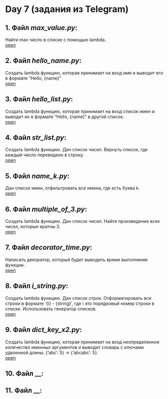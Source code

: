 # Day 7 (задания из Telegram)

## 1. Файл _max_value.py_:
Найти max число в списке с помощью lambda. \
[open](https://github.com/igotbitches/teachmeskills/tree/master/day7/max_value.py)

## 2. Файл _hello_name.py_:
Создать lambda функцию, которая принимает на вход имя и выводит его в формате “Hello, {name}” \
[open](https://github.com/igotbitches/teachmeskills/tree/master/day7/hello_name.py)

## 3. Файл _hello_list.py_:
Создать lambda функцию, которая принимает на вход список имен и выводит их в формате “Hello, {name}” в другой список. \
[open](https://github.com/igotbitches/teachmeskills/tree/master/day7/hello_list.py)

## 4. Файл _str_list.py_:
Создать lambda функцию. Дан список чисел. Вернуть список, где каждый число переведено в строку. \
[open](https://github.com/igotbitches/teachmeskills/tree/master/day7/str_list.py)

## 5. Файл _name_k.py_:
Дан список имен, отфильтровать все имена, где есть буква k. \
[open](https://github.com/igotbitches/teachmeskills/tree/master/day7/name_k.py)

## 6. Файл _multiple_of_3.py_:
Создать lambda функцию. Дан список чисел. Найти произведение всех чисел, которые кратны 3.\
[open](https://github.com/igotbitches/teachmeskills/tree/master/day7/multiple_of_3.py)

## 7. Файл _decorator_time.py_:
Написать декоратор, который будет выводить время выполнения функции. \
[open](https://github.com/igotbitches/teachmeskills/tree/master/day7/decorator_time.py)

## 8. Файл _i_string.py_:
Создать lambda функцию. Дан список строк. Отформатировать все строки в формате ‘{i} - {string}’, 
где i это порядковый номер строки в списке. Использовать генератор списков. \
[open](https://github.com/igotbitches/teachmeskills/tree/master/day7/i_string.py)

## 9. Файл _dict_key_x2.py_:
Создать lambda функцию, которая принимает на вход неопределенное количество именных аргументов 
и выводит словарь с ключами удвоенной длины. {‘abc’: 5} -> {‘abcabc’: 5}. \
[open](https://github.com/igotbitches/teachmeskills/tree/master/day7/dict_key_x2.py)

## 10. Файл __:

## 11. Файл __:
